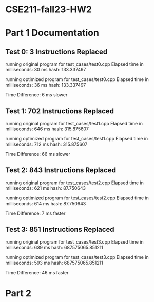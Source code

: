 # CSE211-fall23-HW2

# Part 1 Documentation

## Test 0: 3 Instructions Replaced
running original program for test_cases/test0.cpp
Elapsed time in milliseconds: 30 ms
hash: 133.337497

running optimized program for test_cases/test0.cpp
Elapsed time in milliseconds: 36 ms
hash: 133.337497

Time Difference: 6 ms slower

## Test 1: 702 Instructions Replaced

running original program for test_cases/test1.cpp
Elapsed time in milliseconds: 646 ms
hash: 315.875607

running optimized program for test_cases/test1.cpp
Elapsed time in milliseconds: 712 ms
hash: 315.875607

Time Difference: 66 ms slower

## Test 2: 843 Instructions Replaced

running original program for test_cases/test2.cpp
Elapsed time in milliseconds: 621 ms
hash: 87.750643

running optimized program for test_cases/test2.cpp
Elapsed time in milliseconds: 614 ms
hash: 87.750643

Time Difference: 7 ms faster

## Test 3: 851 Instructions Replaced

running original program for test_cases/test3.cpp
Elapsed time in milliseconds: 639 ms
hash: 687575065.851211

running optimized program for test_cases/test3.cpp
Elapsed time in milliseconds: 593 ms
hash: 687575065.851211

Time Difference: 46 ms faster

# Part 2



